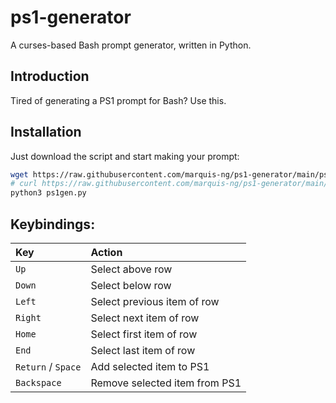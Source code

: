 # ps1-generator
A curses-based Bash prompt generator, written in Python.

## Introduction
Tired of generating a PS1 prompt for Bash? Use this.

## Installation
Just download the script and start making your prompt:
```bash
wget https://raw.githubusercontent.com/marquis-ng/ps1-generator/main/ps1gen.py
# curl https://raw.githubusercontent.com/marquis-ng/ps1-generator/main/ps1gen.py -o ps1gen.py
python3 ps1gen.py
```

## Keybindings:
| Key | Action |
| :-- | :-- |
| `Up` | Select above row |
| `Down` | Select below row |
| `Left` | Select previous item of row |
| `Right` | Select next item of row |
| `Home` | Select first item of row |
| `End` | Select last item of row |
| `Return` / `Space` | Add selected item to PS1 |
| `Backspace` | Remove selected item from PS1 |
